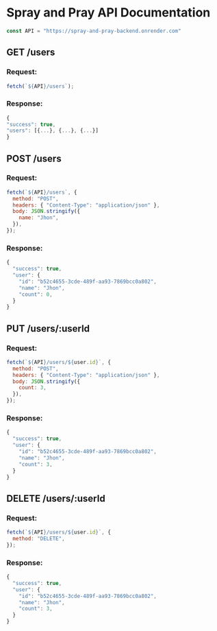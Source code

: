 # Spray and Pray API Documentation

```js
const API = "https://spray-and-pray-backend.onrender.com"
```

## GET /users

### Request:

```js
fetch(`${API}/users`);
```

### Response:

```js
{
"success": true,
"users": [{...}, {...}, {...}]
}
```

## POST /users

### Request:

```js
fetch(`${API}/users`, {
  method: "POST",
  headers: { "Content-Type": "application/json" },
  body: JSON.stringify({
    name: "Jhon",
  }),
});
```

### Response:

```js
{
  "success": true,
  "user": {
    "id": "b52c4655-3cde-489f-aa93-7869bcc0a802",
    "name": "Jhon",
    "count": 0,
  }
}
```

## PUT /users/:userId

### Request:

```js
fetch(`${API}/users/${user.id}`, {
  method: "POST",
  headers: { "Content-Type": "application/json" },
  body: JSON.stringify({
    count: 3,
  }),
});
```

### Response:

```js
{
  "success": true,
  "user": {
    "id": "b52c4655-3cde-489f-aa93-7869bcc0a802",
    "name": "Jhon",
    "count": 3,
  }
}
```

## DELETE /users/:userId

### Request:

```js
fetch(`${API}/users/${user.id}`, {
  method: "DELETE",
});
```

### Response:

```js
{
  "success": true,
  "user": {
    "id": "b52c4655-3cde-489f-aa93-7869bcc0a802",
    "name": "Jhon",
    "count": 3,
  }
}
```

